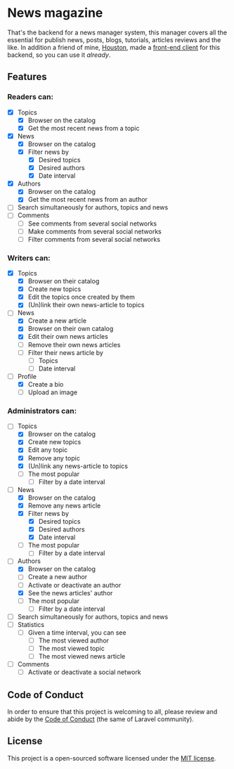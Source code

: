 # News magazine

That's the backend for a news manager system, this manager covers all the essential for publish news, posts, blogs, tutorials, articles reviews and the like. In addition a friend of mine, [Houston](https://github.com/houstonsbarros/), made a [front-end client](https://github.com/houstonsbarros/news_magazine) for this backend, so you can use it _already_.

## Features

### Readers can:

- [x] Topics
    - [x] Browser on the catalog
    - [x] Get the most recent news from a topic
- [x] News
    - [x] Browser on the catalog
    - [x] Filter news by 
        - [x] Desired topics
        - [x] Desired authors
        - [x] Date interval
- [x] Authors
    - [x] Browser on the catalog
    - [x] Get the most recent news from an author
- [ ] Search simultaneously for authors, topics and news
- [ ] Comments
    - [ ] See comments from several social networks
    - [ ] Make comments from several social networks
    - [ ] Filter comments from several social networks

### Writers can:

- [x] Topics
    - [x] Browser on their catalog
    - [x] Create new topics
    - [x] Edit the topics once created by them
    - [x] (Un)link their own news-article to topics
- [ ] News
    - [x] Create a new article
    - [x] Browser on their own catalog
    - [x] Edit their own news articles
    - [ ] Remove their own news articles
    - [ ] Filter their news article by 
        - [ ] Topics
        - [ ] Date interval
- [ ] Profile
    - [x] Create a bio
    - [ ] Upload an image

### Administrators can:

- [ ] Topics
    - [x] Browser on the catalog
    - [x] Create new topics
    - [x] Edit any topic
    - [x] Remove any topic
    - [x] (Un)link any news-article to topics
    - [ ] The most popular
        - [ ] Filter by a date interval
- [ ] News
    - [x] Browser on the catalog
    - [x] Remove any news article
    - [x] Filter news by 
        - [x] Desired topics
        - [x] Desired authors
        - [x] Date interval
    - [ ] The most popular
        - [ ] Filter by a date interval
- [ ] Authors
    - [x] Browser on the catalog
    - [ ] Create a new author
    - [ ] Activate or deactivate an author
    - [x] See the news articles' author
    - [ ] The most popular
        - [ ] Filter by a date interval
- [ ] Search simultaneously for authors, topics and news
- [ ] Statistics
    - [ ] Given a time interval, you can see
        - [ ] The most viewed author
        - [ ] The most viewed topic
        - [ ] The most viewed news article
- [ ] Comments
    - [ ] Activate or deactivate a social network

## Code of Conduct

In order to ensure that this project is welcoming to all, please review and abide by the [Code of Conduct](https://laravel.com/docs/contributions#code-of-conduct) (the same of Laravel community).

## License

This project is a open-sourced software licensed under the [MIT license](https://opensource.org/licenses/MIT).
